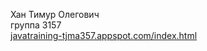 Хан Тимур Олегович<br>
группа 3157<br>
<a HREF="javatraining-tjma357.appspot.com/index.html">javatraining-tjma357.appspot.com/index.html</a>
